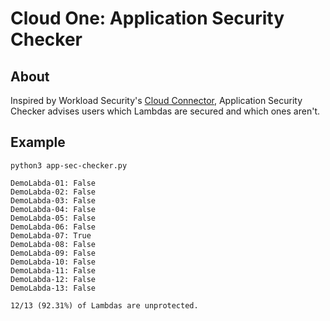 # Cloud One: Application Security Checker
## About

Inspired by Workload Security's [Cloud Connector](https://help.deepsecurity.trendmicro.com/feature-releases/aws-add.html#What),  Application Security Checker advises users which Lambdas are secured and which ones aren't. 

## Example

```
python3 app-sec-checker.py

DemoLabda-01: False
DemoLabda-02: False
DemoLabda-03: False
DemoLabda-04: False
DemoLabda-05: False
DemoLabda-06: False
DemoLabda-07: True
DemoLabda-08: False
DemoLabda-09: False
DemoLabda-10: False
DemoLabda-11: False
DemoLabda-12: False
DemoLabda-13: False

12/13 (92.31%) of Lambdas are unprotected.
```